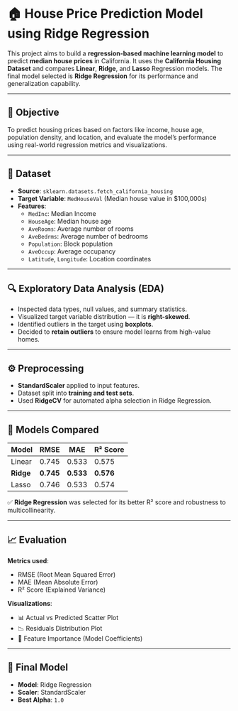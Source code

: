 # 🏠 House Price Prediction Model using Ridge Regression

This project aims to build a **regression-based machine learning model** to predict **median house prices** in California. It uses the **California Housing Dataset** and compares **Linear**, **Ridge**, and **Lasso** Regression models. The final model selected is **Ridge Regression** for its performance and generalization capability.

---

## 📌 Objective

To predict housing prices based on factors like income, house age, population density, and location, and evaluate the model’s performance using real-world regression metrics and visualizations.

---

## 📂 Dataset

- **Source**: `sklearn.datasets.fetch_california_housing`
- **Target Variable**: `MedHouseVal` (Median house value in $100,000s)
- **Features**:
  - `MedInc`: Median Income
  - `HouseAge`: Median house age
  - `AveRooms`: Average number of rooms
  - `AveBedrms`: Average number of bedrooms
  - `Population`: Block population
  - `AveOccup`: Average occupancy
  - `Latitude`, `Longitude`: Location coordinates

---

## 🔍 Exploratory Data Analysis (EDA)

- Inspected data types, null values, and summary statistics.
- Visualized target variable distribution — it is **right-skewed**.
- Identified outliers in the target using **boxplots**.
- Decided to **retain outliers** to ensure model learns from high-value homes.

---

## ⚙️ Preprocessing

- **StandardScaler** applied to input features.
- Dataset split into **training and test sets**.
- Used **RidgeCV** for automated alpha selection in Ridge Regression.

---

## 🧠 Models Compared

| Model      | RMSE  | MAE   | R² Score |
|------------|-------|-------|----------|
| Linear     | 0.745 | 0.533 | 0.575    |
| **Ridge**  | **0.745** | **0.533** | **0.576** |
| Lasso      | 0.746 | 0.533 | 0.574    |

✅ **Ridge Regression** was selected for its better R² score and robustness to multicollinearity.

---

## 📈 Evaluation

**Metrics used**:
- RMSE (Root Mean Squared Error)
- MAE (Mean Absolute Error)
- R² Score (Explained Variance)

**Visualizations**:
- 📊 Actual vs Predicted Scatter Plot
- 📉 Residuals Distribution Plot
- 📌 Feature Importance (Model Coefficients)

---

## 🔢 Final Model

- **Model**: Ridge Regression
- **Scaler**: StandardScaler
- **Best Alpha**: `1.0`

